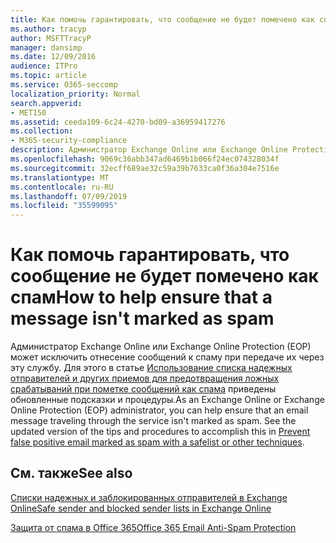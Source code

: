 ```yaml
---
title: Как помочь гарантировать, что сообщение не будет помечено как спам
ms.author: tracyp
author: MSFTTracyP
manager: dansimp
ms.date: 12/09/2016
audience: ITPro
ms.topic: article
ms.service: O365-seccomp
localization_priority: Normal
search.appverid:
- MET150
ms.assetid: ceeda109-6c24-4270-bd09-a36959417276
ms.collection:
- M365-security-compliance
description: Администратор Exchange Online или Exchange Online Protection (EOP) может исключить отнесение сообщений к спаму при передаче их через эту службу. Для этого в статье Использование списка надежных отправителей и других приемов для предотвращения ложных срабатываний при пометке сообщений как спама приведены обновленные подсказки и процедуры.
ms.openlocfilehash: 9069c36abb347ad6469b1b066f24ec074328034f
ms.sourcegitcommit: 32ecff689ae32c59a39b7633ca0f36a304e7516e
ms.translationtype: MT
ms.contentlocale: ru-RU
ms.lasthandoff: 07/09/2019
ms.locfileid: "35599095"
---
```

# <a name="how-to-help-ensure-that-a-message-isnt-marked-as-spam"></a><span data-ttu-id="434d6-104">Как помочь гарантировать, что сообщение не будет помечено как спам</span><span class="sxs-lookup"><span data-stu-id="434d6-104">How to help ensure that a message isn't marked as spam</span></span>

<span data-ttu-id="434d6-p102">Администратор Exchange Online или Exchange Online Protection (EOP) может исключить отнесение сообщений к спаму при передаче их через эту службу. Для этого в статье [Использование списка надежных отправителей и других приемов для предотвращения ложных срабатываний при пометке сообщений как спама](https://go.microsoft.com/fwlink/p/?LinkID=534224) приведены обновленные подсказки и процедуры.</span><span class="sxs-lookup"><span data-stu-id="434d6-p102">As an Exchange Online or Exchange Online Protection (EOP) administrator, you can help ensure that an email message traveling through the service isn't marked as spam. See the updated version of the tips and procedures to accomplish this in [Prevent false positive email marked as spam with a safelist or other techniques](https://go.microsoft.com/fwlink/p/?LinkID=534224).</span></span> 
  
## <a name="see-also"></a><span data-ttu-id="434d6-107">См. также</span><span class="sxs-lookup"><span data-stu-id="434d6-107">See also</span></span>

[<span data-ttu-id="434d6-108">Списки надежных и заблокированных отправителей в Exchange Online</span><span class="sxs-lookup"><span data-stu-id="434d6-108">Safe sender and blocked sender lists in Exchange Online</span></span>](safe-sender-and-blocked-sender-lists-faq.md)

[<span data-ttu-id="434d6-109">Защита от спама в Office 365</span><span class="sxs-lookup"><span data-stu-id="434d6-109">Office 365 Email Anti-Spam Protection</span></span>](https://support.office.com/article/Office-365-Email-Anti-Spam-Protection-6a601501-a6a8-4559-b2e7-56b59c96a586)

